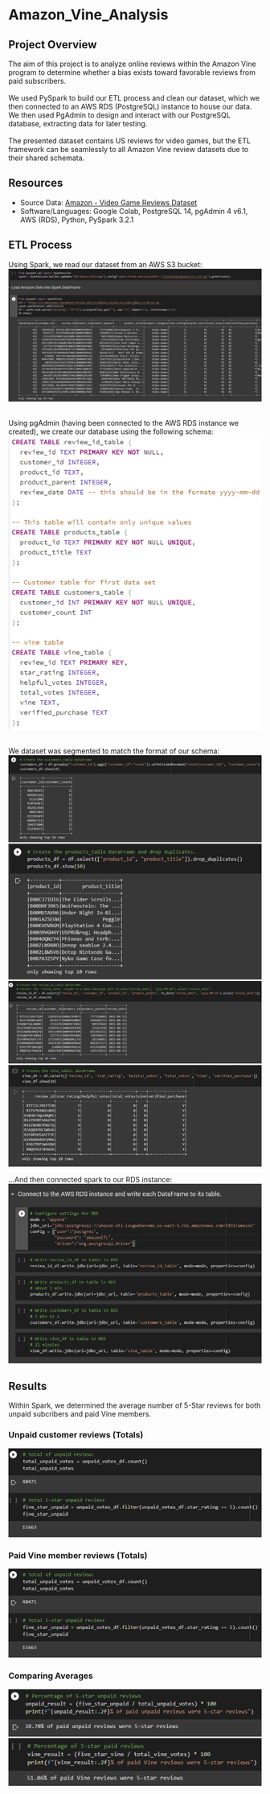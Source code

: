 # Amazon_Vine_Analysis

## Project Overview

The aim of this project is to analyze online reviews within the Amazon Vine program to determine whether a bias exists toward favorable reviews from paid subscribers.<br/>
<br/>
We used PySpark to build our ETL process and clean our dataset, which we then connected to an AWS RDS (PostgreSQL) instance to house our data.  We then used PgAdmin to design and interact with our PostgreSQL database, extracting data for later testing.<br/>
<br/>
The presented dataset contains US reviews for video games, but the ETL framework can be seamlessly to all Amazon Vine review datasets due to their shared schemata.
<br/>

## Resources
- Source Data: [Amazon - Video Game Reviews Dataset](https://s3.amazonaws.com/amazon-reviews-pds/tsv/amazon_reviews_us_Video_Games_v1_00.tsv.gz)<br/>
- Software/Languages: Google Colab, PostgreSQL 14, pgAdmin 4 v6.1, AWS (RDS), Python, PySpark 3.2.1

## ETL Process

Using Spark, we read our dataset from an AWS S3 bucket:<br/>
![load_dataset.png](https://github.com/ZeroDarkHardy/Amazon_Vine_Analysis/blob/main/images/load_dataset.png)<br/>
<br/>

Using pgAdmin (having been connected to the AWS RDS instance we created), we create our database using the following schema:<br/>
![schema.png](https://github.com/ZeroDarkHardy/Amazon_Vine_Analysis/blob/main/images/schema.png)<br/>
<br/>

We dataset was segmented to match the format of our schema:<br/>
![customers_table.png](https://github.com/ZeroDarkHardy/Amazon_Vine_Analysis/blob/main/images/customers_table.png)<br/>
![products_table.png](https://github.com/ZeroDarkHardy/Amazon_Vine_Analysis/blob/main/images/products_table.png)<br/>
![review_id_table.png](https://github.com/ZeroDarkHardy/Amazon_Vine_Analysis/blob/main/images/review_id_table.png)<br/>
![vine_table.png](https://github.com/ZeroDarkHardy/Amazon_Vine_Analysis/blob/main/images/vine_table.png)<br/>

...And then connected spark to our RDS instance:
![connect_rds.png](https://github.com/ZeroDarkHardy/Amazon_Vine_Analysis/blob/main/images/connect_rds.png)<br/>

## Results

Within Spark, we determined the average number of 5-Star reviews for both unpaid subcribers and paid Vine members.<br/>

### Unpaid customer reviews (Totals)
![unpaid_review_totals.png](https://github.com/ZeroDarkHardy/Amazon_Vine_Analysis/blob/main/images/unpaid_review_totals.png)

### Paid Vine member reviews (Totals)
![paid_review_totals.png](https://github.com/ZeroDarkHardy/Amazon_Vine_Analysis/blob/main/images/unpaid_review_totals.png)

### Comparing Averages
![unpaid_percentage.png](https://github.com/ZeroDarkHardy/Amazon_Vine_Analysis/blob/main/images/unpaid_percentage.png)
![paid_percentage.png](https://github.com/ZeroDarkHardy/Amazon_Vine_Analysis/blob/main/images/paid_percentage.png)

